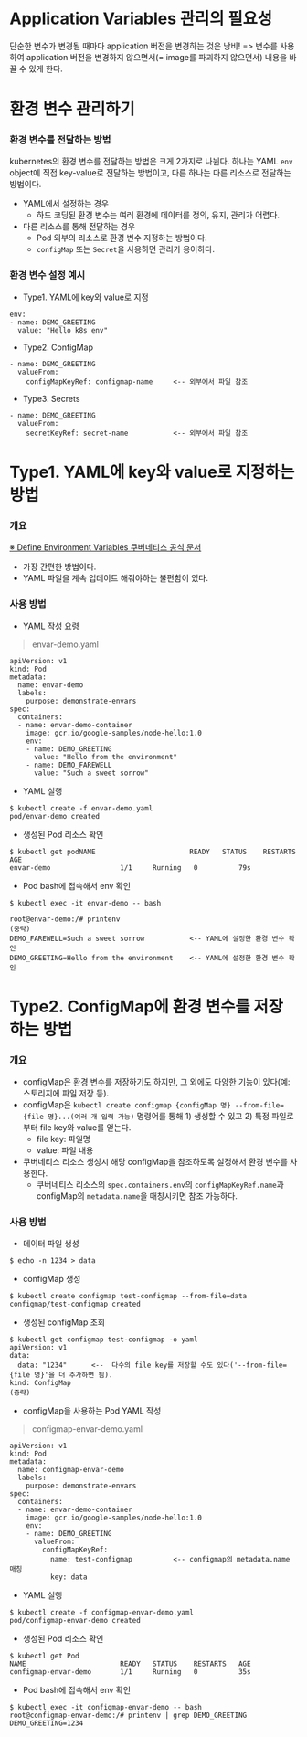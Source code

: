 # Application Variables 관리의 필요성

단순한 변수가 변경될 때마다 application 버전을 변경하는 것은 낭비!
=> 변수를 사용하여 application 버전을 변경하지 않으면서(= image를 파괴하지 않으면서) 내용을 바꿀 수 있게 한다.

# 환경 변수 관리하기

### 환경 변수를 전달하는 방법

kubernetes의 환경 변수를 전달하는 방법은 크게 2가지로 나뉜다.
하나는 YAML `env` object에 직접 key-value로 전달하는 방법이고, 다른 하나는 다른 리소스로 전달하는 방법이다.

* YAML에서 설정하는 경우
  * 하드 코딩된 환경 변수는 여러 환경에 데이터를 정의, 유지, 관리가 어렵다.
* 다른 리소스를 통해 전달하는 경우
  * Pod 외부의 리소스로 환경 변수 지정하는 방법이다.
  * `configMap` 또는 `Secret`을 사용하면 관리가 용이하다.

### 환경 변수 설정 예시

* Type1. YAML에 key와 value로 지정
```
env:
- name: DEMO_GREETING
  value: "Hello k8s env"
```

* Type2. ConfigMap
```
- name: DEMO_GREETING
  valueFrom:
    configMapKeyRef: configmap-name     <-- 외부에서 파일 참조
```

* Type3. Secrets
```
- name: DEMO_GREETING
  valueFrom:
    secretKeyRef: secret-name           <-- 외부에서 파일 참조
```

# Type1. YAML에 key와 value로 지정하는 방법

### 개요

[※ Define Environment Variables 쿠버네티스 공식 문서](https://kubernetes.io/docs/tasks/inject-data-application/define-environment-variable-container/)

* 가장 간편한 방법이다.
* YAML 파일을 계속 업데이트 해줘야하는 불편함이 있다.

### 사용 방법

* YAML 작성 요령

> envar-demo.yaml
```
apiVersion: v1
kind: Pod
metadata:
  name: envar-demo
  labels:
    purpose: demonstrate-envars
spec:
  containers:
  - name: envar-demo-container
    image: gcr.io/google-samples/node-hello:1.0
    env:
    - name: DEMO_GREETING
      value: "Hello from the environment"
    - name: DEMO_FAREWELL
      value: "Such a sweet sorrow"
```

* YAML 실행
```
$ kubectl create -f envar-demo.yaml
pod/envar-demo created
```

* 생성된 Pod 리소스 확인
```
$ kubectl get podNAME                       READY   STATUS    RESTARTS   AGE
envar-demo                 1/1     Running   0          79s
```

* Pod bash에 접속해서 env 확인
```
$ kubectl exec -it envar-demo -- bash

root@envar-demo:/# printenv
(중략)
DEMO_FAREWELL=Such a sweet sorrow           <-- YAML에 설정한 환경 변수 확인
DEMO_GREETING=Hello from the environment    <-- YAML에 설정한 환경 변수 확인
```

# Type2. ConfigMap에 환경 변수를 저장하는 방법

### 개요
* configMap은 환경 변수를 저장하기도 하지만, 그 외에도 다양한 기능이 있다(예: 스토리지에 파일 저장 등).
* configMap은 `kubectl create configmap {configMap 명} --from-file={file 명}...(여러 개 입력 가능)` 명령어를 통해 1) 생성할 수 있고 2) 특정 파일로부터 file key와 value를 얻는다.
  * file key: 파일명
  * value: 파일 내용
* 쿠버네티스 리소스 생성시 해당 configMap을 참조하도록 설정해서 환경 변수를 사용한다.
  * 쿠버네티스 리소스의 `spec.containers.env`의 `configMapKeyRef.name`과 configMap의 `metadata.name`을 매칭시키면 참조 가능하다.

### 사용 방법

* 데이터 파일 생성
```
$ echo -n 1234 > data
```

* configMap 생성
```
$ kubectl create configmap test-configmap --from-file=data
configmap/test-configmap created
```

* 생성된 configMap 조회
```
$ kubectl get configmap test-configmap -o yaml
apiVersion: v1
data:
  data: "1234"      <--  다수의 file key를 저장할 수도 있다('--from-file={file 명}'을 더 추가하면 됨).
kind: ConfigMap
(중략)
```

* configMap을 사용하는 Pod YAML 작성

> configmap-envar-demo.yaml
```
apiVersion: v1
kind: Pod
metadata:
  name: configmap-envar-demo
  labels:
    purpose: demonstrate-envars
spec:
  containers:
  - name: envar-demo-container
    image: gcr.io/google-samples/node-hello:1.0
    env:
    - name: DEMO_GREETING
      valueFrom:
        configMapKeyRef:
          name: test-configmap          <-- configmap의 metadata.name 매칭
          key: data
```

* YAML 실행
```
$ kubectl create -f configmap-envar-demo.yaml
pod/configmap-envar-demo created
```

* 생성된 Pod 리소스 확인
```
$ kubectl get Pod
NAME                       READY   STATUS    RESTARTS   AGE
configmap-envar-demo       1/1     Running   0          35s
```

* Pod bash에 접속해서 env 확인
```
$ kubectl exec -it configmap-envar-demo -- bash
root@configmap-envar-demo:/# printenv | grep DEMO_GREETING
DEMO_GREETING=1234
```